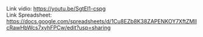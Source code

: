 Link vidio: https://youtu.be/SgtEI1-cspg <br>
Link Spreadsheet: https://docs.google.com/spreadsheets/d/1Cu8EZb8K38ZAPENKOY7XftZMlIcRawHbWcs7xyhFPCw/edit?usp=sharing
